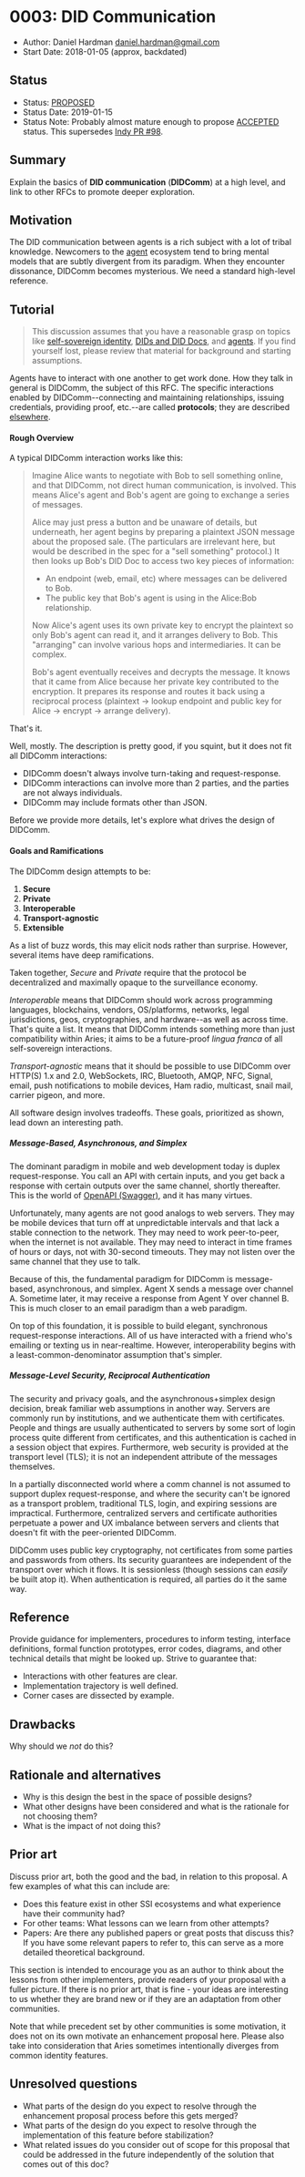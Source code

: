 # 0003: DID Communication
- Author: Daniel Hardman <daniel.hardman@gmail.com>
- Start Date: 2018-01-05 (approx, backdated)

## Status
- Status: [PROPOSED](/README.md#rfc-lifecycle)
- Status Date: 2019-01-15
- Status Note: Probably almost mature enough to propose [ACCEPTED](/README.md#rfc-lifecycle) status.
   This supersedes [Indy PR #98](https://github.com/hyperledger/indy-hipe/pull/98).

## Summary
[summary]: #summary

Explain the basics of __DID communication__ (__DIDComm__) at a
high level, and link to other RFCs to promote deeper exploration.

## Motivation
[motivation]: #motivation

The DID communication between agents is a rich subject with a lot of tribal
knowledge. Newcomers to the [agent](https://github.com/hyperledger/indy-hipe/pull/86)
ecosystem tend to bring mental models that are subtly divergent from
its paradigm. When they encounter dissonance, DIDComm becomes mysterious.
We need a standard high-level reference.

## Tutorial
[tutorial]: #tutorial

>This discussion assumes that you have a reasonable grasp on topics like
[self-sovereign identity](https://medium.com/evernym/the-three-models-of-digital-identity-relationships-ca0727cb5186),
[DIDs and DID Docs](https://w3c-ccg.github.io/did-spec/), and [agents](
https://github.com/hyperledger/indy-hipe/pull/86). If you find yourself
lost, please review that material for background and starting assumptions. 

Agents have to interact with one another to get work done. How they
talk in general is DIDComm, the subject of this RFC. The specific interactions enabled by
DIDComm--connecting and maintaining relationships, issuing credentials,
providing proof, etc.--are called __protocols__; they are described [elsewhere](
https://github.com/hyperledger/indy-hipe/pull/69).

#### Rough Overview

A typical DIDComm interaction works like this:

<blockquote>
Imagine Alice wants to negotiate with Bob to sell something online, and
that DIDComm, not direct human communication, is involved. This means Alice's
agent and Bob's agent are going to exchange a series of messages.

Alice may just press a button and be unaware of details, but underneath,
her agent begins by preparing a plaintext JSON message about the proposed sale.
(The particulars are irrelevant here, but would be described
in the spec for a "sell something" protocol.) It then looks up Bob's DID Doc
to access two key pieces of information:

* An endpoint (web, email, etc) where messages can be delivered to Bob.
* The public key that Bob's agent is using in the Alice:Bob relationship.

Now Alice's agent uses its own private key to encrypt the plaintext so only
Bob's agent can read it, and it arranges delivery to Bob. This "arranging"
can involve various hops and intermediaries. It can be complex.

Bob's agent eventually receives and decrypts the message. It knows that
it came from Alice because her private key contributed to the encryption.
It prepares its response and routes it back using a reciprocal process
(plaintext -> lookup endpoint and public key for Alice -> encrypt -> arrange
delivery).
</blockquote>

That's it.

Well, mostly. The description is pretty good, if you squint, but it does
not fit all DIDComm interactions:

* DIDComm doesn't always involve turn-taking and request-response.
* DIDComm interactions can involve more than 2 parties, and the parties are
not always individuals.
* DIDComm may include formats other than JSON.

Before we provide more details, let's explore what drives the design of
DIDComm.

#### Goals and Ramifications

The DIDComm design attempts to be:

1. __Secure__
2. __Private__
3. __Interoperable__
4. __Transport-agnostic__
5. __Extensible__

As a list of buzz words, this may elicit nods rather than surprise.
However, several items have deep ramifications.

Taken together, _Secure_ and _Private_ require that the protocol be
decentralized and maximally opaque to the surveillance economy. 

_Interoperable_ means that DIDComm should work across programming languages,
blockchains, vendors, OS/platforms, networks, legal jurisdictions, geos,
cryptographies, and hardware--as well as across time. That's quite a list. It means that
DIDComm intends something more than just compatibility within Aries; it aims to be
a future-proof _lingua franca_ of all self-sovereign interactions.

_Transport-agnostic_ means that it should be possible to use DIDComm over
HTTP(S) 1.x and 2.0, WebSockets, IRC, Bluetooth, AMQP, NFC, Signal,
email, push notifications to mobile devices, Ham radio, multicast,
snail mail, carrier pigeon, and more.

All software design involves tradeoffs. These goals, prioritized as shown,
lead down an interesting path.

##### Message-Based, Asynchronous, and Simplex

The dominant paradigm in mobile and web development today is duplex
request-response. You call an API with certain inputs, and you get
back a response with certain outputs over the same channel, shortly
thereafter. This is the world of [OpenAPI (Swagger)](
https://swagger.io/docs/specification/about/), and it has many virtues.

Unfortunately, many agents are not good analogs to web servers. They may
be mobile devices that turn off at unpredictable intervals and that lack
a stable connection to the network. They may need to work peer-to-peer,
when the internet is not available. They may need to interact in time frames
of hours or days, not with 30-second timeouts. They may not listen over the
same channel that they use to talk.

Because of this, the fundamental paradigm for DIDComm is message-based,
asynchronous, and simplex. Agent X sends a message over channel A.
Sometime later, it may receive a response from Agent Y over channel B.
This is much closer to an email paradigm than a web paradigm.

On top of this foundation, it is possible to build elegant, synchronous
request-response interactions. All of us have interacted with a friend
who's emailing or texting us in near-realtime. However, interoperability
begins with a least-common-denominator assumption that's simpler. 

##### Message-Level Security, Reciprocal Authentication

The security and privacy goals, and the asynchronous+simplex design
decision, break familiar web assumptions in another way. Servers are
commonly run by institutions, and we authenticate them with certificates.
People and things are usually authenticated to servers by some sort of
login process quite different from certificates, and this authentication
is cached in a session object that expires. Furthermore, web security
is provided at the transport level (TLS); it is not an independent
attribute of the messages themselves.

In a partially disconnected world where a comm channel is not assumed to
support duplex request-response, and where the security can't be ignored
as a transport problem, traditional TLS, login, and expiring sessions
are impractical. Furthermore, centralized servers and certificate
authorities perpetuate a power and UX imbalance between servers and clients
that doesn't fit with the peer-oriented DIDComm.

DIDComm uses public key cryptography, not certificates from some parties and
passwords from others. Its security guarantees are independent of the
transport over which it flows. It is sessionless (though sessions can
_easily_ be built atop it). When authentication is required, all
parties do it the same way.

## Reference
[reference]: #reference

Provide guidance for implementers, procedures to inform testing,
interface definitions, formal function prototypes, error codes,
diagrams, and other technical details that might be looked up.
Strive to guarantee that:

- Interactions with other features are clear.
- Implementation trajectory is well defined.
- Corner cases are dissected by example.

## Drawbacks
[drawbacks]: #drawbacks

Why should we *not* do this?

## Rationale and alternatives
[alternatives]: #alternatives

- Why is this design the best in the space of possible designs?
- What other designs have been considered and what is the rationale for not
choosing them?
- What is the impact of not doing this?

## Prior art
[prior-art]: #prior-art

Discuss prior art, both the good and the bad, in relation to this proposal.
A few examples of what this can include are:

- Does this feature exist in other SSI ecosystems and what experience have
their community had?
- For other teams: What lessons can we learn from other attempts?
- Papers: Are there any published papers or great posts that discuss this?
If you have some relevant papers to refer to, this can serve as a more detailed
theoretical background.

This section is intended to encourage you as an author to think about the
lessons from other implementers, provide readers of your proposal with a
fuller picture. If there is no prior art, that is fine - your ideas are
interesting to us whether they are brand new or if they are an adaptation
from other communities.

Note that while precedent set by other communities is some motivation, it
does not on its own motivate an enhancement proposal here. Please also take
into consideration that Aries sometimes intentionally diverges from common
identity features.

## Unresolved questions
[unresolved]: #unresolved-questions

- What parts of the design do you expect to resolve through the
enhancement proposal process before this gets merged?
- What parts of the design do you expect to resolve through the
implementation of this feature before stabilization?
- What related issues do you consider out of scope for this 
proposal that could be addressed in the future independently of the
solution that comes out of this doc?
